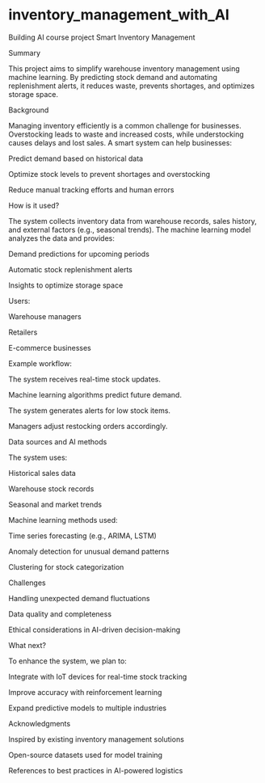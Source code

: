 # inventory_management_with_AI
Building AI course project
Smart Inventory Management

Summary

This project aims to simplify warehouse inventory management using machine learning. By predicting stock demand and automating replenishment alerts, it reduces waste, prevents shortages, and optimizes storage space.

Background

Managing inventory efficiently is a common challenge for businesses. Overstocking leads to waste and increased costs, while understocking causes delays and lost sales. A smart system can help businesses:

Predict demand based on historical data

Optimize stock levels to prevent shortages and overstocking

Reduce manual tracking efforts and human errors

How is it used?

The system collects inventory data from warehouse records, sales history, and external factors (e.g., seasonal trends). The machine learning model analyzes the data and provides:

Demand predictions for upcoming periods

Automatic stock replenishment alerts

Insights to optimize storage space

Users:

Warehouse managers

Retailers

E-commerce businesses

Example workflow:

The system receives real-time stock updates.

Machine learning algorithms predict future demand.

The system generates alerts for low stock items.

Managers adjust restocking orders accordingly.

Data sources and AI methods

The system uses:

Historical sales data

Warehouse stock records

Seasonal and market trends

Machine learning methods used:

Time series forecasting (e.g., ARIMA, LSTM)

Anomaly detection for unusual demand patterns

Clustering for stock categorization

Challenges

Handling unexpected demand fluctuations

Data quality and completeness

Ethical considerations in AI-driven decision-making

What next?

To enhance the system, we plan to:

Integrate with IoT devices for real-time stock tracking

Improve accuracy with reinforcement learning

Expand predictive models to multiple industries

Acknowledgments

Inspired by existing inventory management solutions

Open-source datasets used for model training

References to best practices in AI-powered logistics
